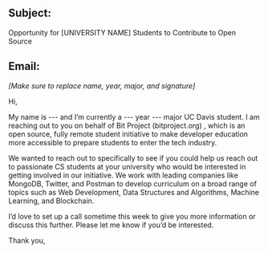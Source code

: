 ## Subject:
Opportunity for [UNIVERSITY NAME] Students to Contribute to Open Source

## Email:
*[Make sure to replace name, year, major, and signature]*


Hi,

My name is --- and I’m currently a --- year --- major UC Davis student. I am reaching out to you on behalf of Bit Project (bitproject.org) , which is an open source, fully remote student initiative to make developer education more accessible to prepare students to enter the tech industry.

We wanted to reach out to specifically to see if you could help us reach out to passionate CS students at your university who would be interested in getting involved in our initiative. We work with leading companies like MongoDB, Twitter, and Postman to develop curriculum on a broad range of topics such as Web Development, Data Structures and Algorithms, Machine Learning, and Blockchain.

I’d love to set up a call sometime this week to give you more information or discuss this further. Please let me know if you’d be interested.

Thank you,

